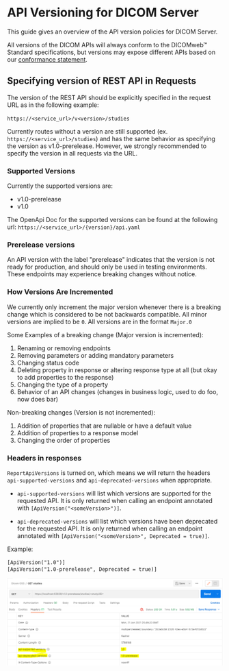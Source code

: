 # API Versioning for DICOM Server

This guide gives an overview of the API version policies for DICOM Server. 

All versions of the DICOM APIs will always conform to the DICOMweb™ Standard specifications, but versions may expose different APIs based on our [conformance statement](https://github.com/microsoft/dicom-server/blob/main/docs/resources/conformance-statement.md).

## Specifying version of REST API in Requests

The version of the REST API should be explicitly specified in the request URL as in the following example: 

`https://<service_url>/v<version>/studies`

Currently routes without a version are still supported (ex. `https://<service_url>/studies`) and has the same behavior as specifying the version as v1.0-prerelease. However, we strongly recommended to specify the version in all requests via the URL.


### Supported Versions

Currently the supported versions are:
- v1.0-prerelease
- v1.0

The OpenApi Doc for the supported versions can be found at the following url: `https://<service_url>/{version}/api.yaml`


### Prerelease versions

An API version with the label "prerelease" indicates that the version is not ready for production, and should only be used in testing environments. These endpoints may experience breaking changes without notice.

### How Versions Are Incremented

We currently only increment the major version whenever there is a breaking change which is considered to be not backwards compatible. All minor versions are implied to be `0`. All versions are in the format `Major.0`

Some Examples of a breaking change (Major version is incremented):
1. Renaming or removing endpoints
2. Removing parameters or adding mandatory parameters
3. Changing status code
4. Deleting property in response or altering response type at all (but okay to add properties to the response)
5. Changing the type of a property
6. Behavior of an API changes (changes in business logic, used to do foo, now does bar)

Non-breaking changes (Version is not incremented):
1. Addition of properties that are nullable or have a default value
2. Addition of properties to a response model
3. Changing the order of properties

### Headers in responses

`ReportApiVersions` is turned on, which means we will return the headers `api-supported-versions` and `api-deprecated-versions` when appropriate.

- `api-supported-versions` will list which versions are supported for the requested API. It is only returned when calling an endpoint annotated with `[ApiVersion("<someVersion>")]`. 

- `api-deprecated-versions` will list which versions have been deprecated for the requested API. It is only returned when calling an endpoint annotated with `[ApiVersion("<someVersion>", Deprecated = true)]`.

Example:

```
[ApiVersion("1.0")]
[ApiVersion("1.0-prerelease", Deprecated = true)]
```

![Response headers](images/api-headers-example.PNG)